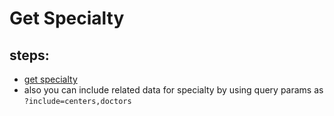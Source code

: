 # Get Specialty

## steps:

- [get specialty](https://documenter.getpostman.com/view/12318086/2sA3Bt3pg1#6b6aee5a-c2b7-4666-a0a2-26c6fbdfa4c3)
- also you can include related data for specialty by using query params as `?include=centers,doctors`
